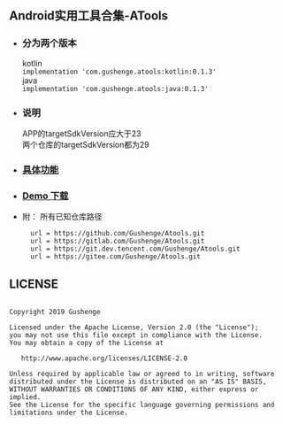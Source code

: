 ## Android实用工具合集-ATools

- ### 分为两个版本
     kotlin  
        `implementation 'com.gushenge.atools:kotlin:0.1.3' `  
     java  
        `implementation 'com.gushenge.atools:java:0.1.3'`
        
- ### 说明
    APP的targetSdkVersion应大于23  
    两个仓库的targetSdkVersion都为29
    

- ### [具体功能](https://github.com/Gushenge/Atools/wiki)
- ### [Demo 下载](http://linzi.gushenge.com/Atools.apk)
- 附：
所有已知仓库路径
        
	    url = https://github.com/Gushenge/Atools.git
	    url = https://gitlab.com/Gushenge/Atools.git
	    url = https://git.dev.tencent.com/Gushenge/Atools.git
	    url = https://gitee.com/Gushenge/Atools.git
	    
	    
## LICENSE
```

Copyright 2019 Gushenge

Licensed under the Apache License, Version 2.0 (the "License");
you may not use this file except in compliance with the License.
You may obtain a copy of the License at

   http://www.apache.org/licenses/LICENSE-2.0

Unless required by applicable law or agreed to in writing, software
distributed under the License is distributed on an "AS IS" BASIS,
WITHOUT WARRANTIES OR CONDITIONS OF ANY KIND, either express or implied.
See the License for the specific language governing permissions and
limitations under the License.
```